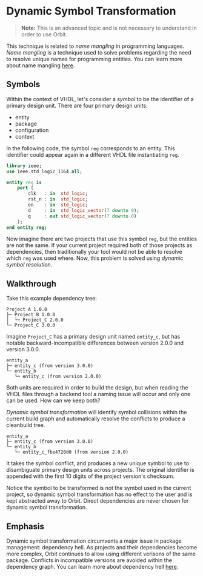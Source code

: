 # Dynamic Symbol Transformation

> __Note:__ This is an advanced topic and is not necessary to understand in order to use Orbit.

This technique is related to _name mangling_ in programming languages. _Name mangling_ is a technique used to solve problems regarding the need to resolve unique names for programming entities. You can learn more about name mangling [here](https://en.wikipedia.org/wiki/Name_mangling).


## Symbols

Within the context of VHDL, let's consider a _symbol_ to be the identifier of a primary design unit. There are four primary design units:
- entity
- package
- configuration
- context

In the following code, the symbol `reg` corresponds to an entity. This identifier could appear again in a different VHDL file instantiating `reg`.
``` vhdl
library ieee;
use ieee.std_logic_1164.all;

entity reg is
    port (
        clk   : in  std_logic;
        rst_n : in  std_logic;
        en    : in  std_logic;
        d     : in  std_logic_vector(7 downto 0);
        q     : out std_logic_vector(7 downto 0)
    );
end entity reg;
```

Now imagine there are two projects that use this symbol `reg`, but the entities are not the same. If your current project required both of those projects as dependencies, then traditionally your tool would not be able to resolve which `reg` was used where. Now, this problem is solved using _dynamic symbol resolution_.

## Walkthrough

Take this example dependency tree:
```
Project A 1.0.0
├─ Project_B 1.0.0
│  └─ Project_C 2.0.0
└─ Project_C 3.0.0
```

Imagine `Project_C` has a primary design unit named `entity_c`, but has notable backward-incompatible differences between version 2.0.0 and version 3.0.0.

```
entity_a
├─ entity_c (from version 3.0.0)
└─ entity_b
   └─ entity_c (from version 2.0.0)
```

Both units are required in order to build the design, but when reading the VHDL files through a backend tool a naming issue will occur and only one can be used. How can we keep both?

_Dynamic symbol transformation_ will identify symbol collisions within the current build graph and automatically resolve the conflicts to produce a  cleanbuild tree.

```
entity_a
├─ entity_c (from version 3.0.0)
└─ entity_b
   └─ entity_c_fbe4720d0 (from version 2.0.0)
```

It takes the symbol conflict, and produces a new unique symbol to use to disambiguate primary design units across projects. The original identifier is appended with the first 10 digits of the project version's checksum.

Notice the symbol to be transformed is not the symbol used in the current project, so dynamic symbol transformation has no effect to the user and is kept abstracted away to Orbit. Direct dependencies are never chosen for dynamic symbol transformation.

## Emphasis

Dynamic symbol transformation circumvents a major issue in package management: dependency hell. As projects and their dependencies become more complex, Orbit continues to allow using different verisons of the same package. Conflicts in incompatible versions are avoided within the dependency graph. You can learn more about dependency hell [here](https://en.wikipedia.org/wiki/Dependency_hell).